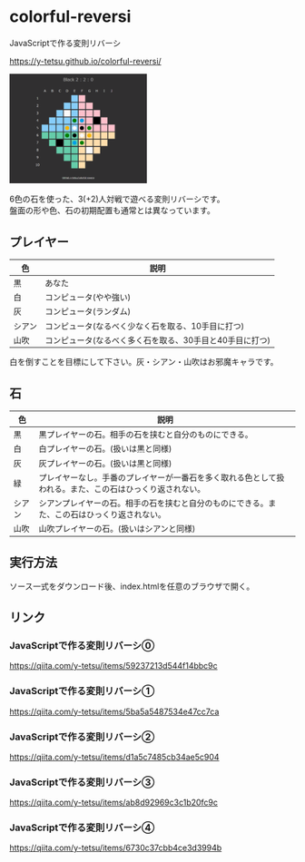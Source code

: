 # colorful-reversi
JavaScriptで作る変則リバーシ

https://y-tetsu.github.io/colorful-reversi/

<img src="image/demo4-2.gif" width="48%">

6色の石を使った、3(+2)人対戦で遊べる変則リバーシです。<br>
盤面の形や色、石の初期配置も通常とは異なっています。<br>

## プレイヤー
|色 |説明 |
|---|---|
|黒 |あなた |
|白 |コンピュータ(やや強い) |
|灰 |コンピュータ(ランダム) |
|シアン |コンピュータ(なるべく少なく石を取る、10手目に打つ) |
|山吹 |コンピュータ(なるべく多く石を取る、30手目と40手目に打つ) |

白を倒すことを目標にして下さい。灰・シアン・山吹はお邪魔キャラです。

## 石
|色 |説明 |
|---|---|
|黒 |黒プレイヤーの石。相手の石を挟むと自分のものにできる。 |
|白 |白プレイヤーの石。(扱いは黒と同様) |
|灰 |灰プレイヤーの石。(扱いは黒と同様) |
|緑 |プレイヤーなし。手番のプレイヤーが一番石を多く取れる色として扱われる。また、この石はひっくり返されない。 |
|シアン |シアンプレイヤーの石。相手の石を挟むと自分のものにできる。また、この石はひっくり返されない。 |
|山吹 |山吹プレイヤーの石。(扱いはシアンと同様) |

## 実行方法
ソース一式をダウンロード後、index.htmlを任意のブラウザで開く。<br>

## リンク
### JavaScriptで作る変則リバーシ⓪
https://qiita.com/y-tetsu/items/59237213d544f14bbc9c
### JavaScriptで作る変則リバーシ①
https://qiita.com/y-tetsu/items/5ba5a5487534e47cc7ca
### JavaScriptで作る変則リバーシ②
https://qiita.com/y-tetsu/items/d1a5c7485cb34ae5c904
### JavaScriptで作る変則リバーシ③
https://qiita.com/y-tetsu/items/ab8d92969c3c1b20fc9c
### JavaScriptで作る変則リバーシ④
https://qiita.com/y-tetsu/items/6730c37cbb4ce3d3994b
